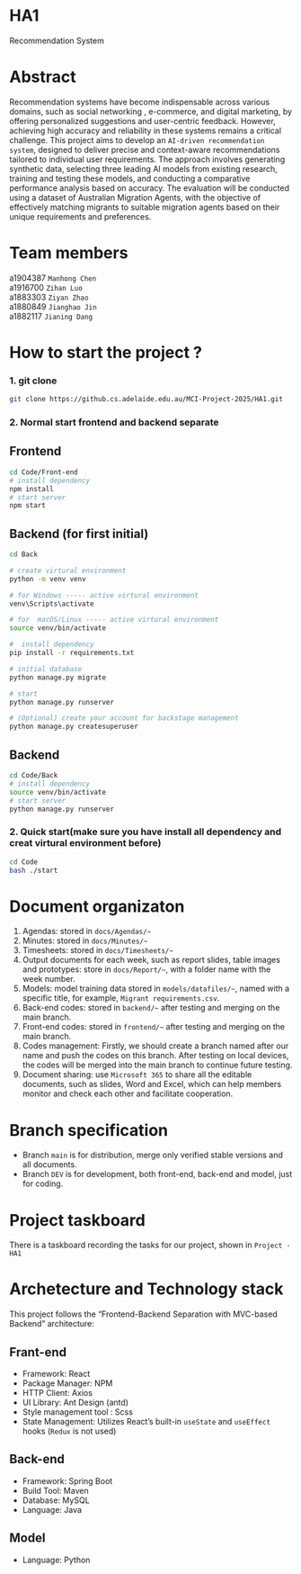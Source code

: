 # HA1
Recommendation System

# Abstract
Recommendation systems have become indispensable across various domains, such as social networking , e-commerce, and digital marketing, by offering personalized suggestions and user-centric feedback. However, achieving high accuracy and reliability in these systems remains a critical challenge. This project aims to develop an `AI-driven recommendation system`, designed to deliver precise and context-aware recommendations tailored to individual user requirements. The approach involves generating synthetic data, selecting three leading AI models from existing research, training and testing these models, and conducting a comparative performance analysis based on accuracy. The evaluation will be conducted using a dataset of Australian Migration Agents, with the objective of effectively matching migrants to suitable migration agents based on their unique requirements and preferences.

# Team members
a1904387 `Manhong Chen`	<br>
a1916700 `Zihan Luo`<br>
a1883303 `Ziyan Zhao`	<br>
a1880849 `Jianghao Jin`	<br>
a1882117 `Jianing Dang`	

# How to start the project ?
### 1. git clone

   ```bash
   git clone https://github.cs.adelaide.edu.au/MCI-Project-2025/HA1.git
   ```

### 2. Normal start frontend and backend separate

## Frontend
   ```bash
   cd Code/Front-end
   # install dependency
   npm install
   # start server
   npm start
   ```

## Backend (for first initial)
   ```bash
   cd Back

   # create virtural environment 
   python -m venv venv

   # for Windows ----- active virtural environment
   venv\Scripts\activate

   # for  macOS/Linux ----- active virtural environment
   source venv/bin/activate

   #  install dependency
   pip install -r requirements.txt

   # initial database
   python manage.py migrate

   # start
   python manage.py runserver

   # (Optional) create your account for backstage management
   python manage.py createsuperuser
   ```

## Backend
   ```bash
   cd Code/Back
   # install dependency
   source venv/bin/activate
   # start server
   python manage.py runserver
   ```



### 2. Quick start(make sure you have install all dependency and creat virtural environment before)

   ```bash
   cd Code
   bash ./start
   ```
   
# Document organizaton
1. Agendas: stored in `docs/Agendas/~`
2. Minutes: stored in `docs/Minutes/~`
3. Timesheets: stored in `docs/Timesheets/~`
4. Output documents for each week, such as report slides, table images and prototypes: store in `docs/Report/~`, with a folder name with the week number.
5. Models: model training data stored in `models/datafiles/~`, named with a specific title, for example, `Migrant requirements.csv`.
6. Back-end codes: stored in `backend/~` after testing and merging on the main branch.
7. Front-end codes: stored in `frontend/~` after testing and merging on the main branch.
8. Codes management: Firstly, we should create a branch named after our name and push the codes on this branch. After testing on local devices, the codes will be merged into the main branch to continue future testing.
9. Document sharing: use `Microsoft 365` to share all the editable documents, such as slides, Word and Excel, which can help members monitor and check each other and facilitate cooperation.

# Branch specification
- Branch `main` is for distribution, merge only verified stable versions and all documents.
- Branch `DEV` is for development, both front-end, back-end and model, just for coding.

# Project taskboard
There is a taskboard recording the tasks for our project, shown in `Project - HA1` <br>

# Archetecture and Technology stack
This project follows the “Frontend-Backend Separation with MVC-based Backend” architecture:

## Frant-end
- Framework: React 
- Package Manager: NPM
- HTTP Client: Axios 
- UI Library: Ant Design (antd)
- Style management tool : Scss
- State Management: Utilizes React’s built-in `useState` and `useEffect` hooks (`Redux` is not used)

## Back-end
- Framework: Spring Boot 
- Build Tool: Maven 
- Database: MySQL 
- Language: Java

## Model
- Language: Python
